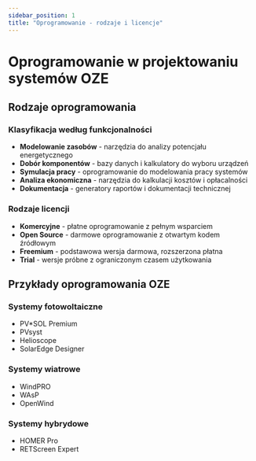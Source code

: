 ```yaml
---
sidebar_position: 1
title: "Oprogramowanie - rodzaje i licencje"
---
```


# Oprogramowanie w projektowaniu systemów OZE

## Rodzaje oprogramowania

### Klasyfikacja według funkcjonalności
- **Modelowanie zasobów** - narzędzia do analizy potencjału energetycznego
- **Dobór komponentów** - bazy danych i kalkulatory do wyboru urządzeń
- **Symulacja pracy** - oprogramowanie do modelowania pracy systemów
- **Analiza ekonomiczna** - narzędzia do kalkulacji kosztów i opłacalności
- **Dokumentacja** - generatory raportów i dokumentacji technicznej

### Rodzaje licencji
- **Komercyjne** - płatne oprogramowanie z pełnym wsparciem
- **Open Source** - darmowe oprogramowanie z otwartym kodem źródłowym
- **Freemium** - podstawowa wersja darmowa, rozszerzona płatna
- **Trial** - wersje próbne z ograniczonym czasem użytkowania

## Przykłady oprogramowania OZE

### Systemy fotowoltaiczne
- PV*SOL Premium
- PVsyst
- Helioscope
- SolarEdge Designer

### Systemy wiatrowe
- WindPRO
- WAsP
- OpenWind

### Systemy hybrydowe
- HOMER Pro
- RETScreen Expert
